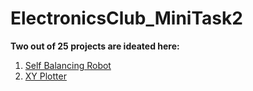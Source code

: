 # ElectronicsClub_MiniTask2

**Two out of 25 projects are ideated here:**

1. [Self Balancing Robot](https://github.com/Fruitseye/ElectronicsClub_MiniTask2/blob/master/Self_Balancing_Robot.md)
2. [XY Plotter](https://github.com/Fruitseye/ElectronicsClub_MiniTask2/blob/master/XY_Plotter.md)
